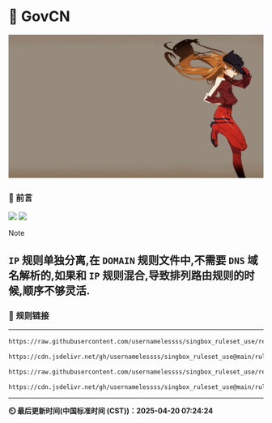 
# 🧸 GovCN
![](https://raw.githubusercontent.com/usernamelessss/picture-bed/main/images/202504042256831.jpg)
### 📣 前言
![](https://shields.io/badge/-移除重复规则-ff69b4) ![](https://shields.io/badge/-IP&nbsp;规则单独存放不与&nbsp;DOMAIN&nbsp;等混合-green)
> [!NOTE]
**`IP` 规则单独分离,在 `DOMAIN` 规则文件中,不需要 `DNS` 域名解析的,如果和 `IP` 规则混合,导致排列路由规则的时候,顺序不够灵活.**
---

###  🔗 规则链接
---

```url
https://raw.githubusercontent.com/usernamelessss/singbox_ruleset_use/refs/heads/main/rule/GovCN/GovCN_No_IP.json
```

```url
https://cdn.jsdelivr.net/gh/usernamelessss/singbox_ruleset_use@main/rule/GovCN/GovCN_No_IP.json
```

```url
https://raw.githubusercontent.com/usernamelessss/singbox_ruleset_use/refs/heads/main/rule/GovCN/GovCN_No_IP.srs
```

```url
https://cdn.jsdelivr.net/gh/usernamelessss/singbox_ruleset_use@main/rule/GovCN/GovCN_No_IP.srs
```

---
**⏲️ 最后更新时间(中国标准时间 (CST))：2025-04-20 07:24:24**